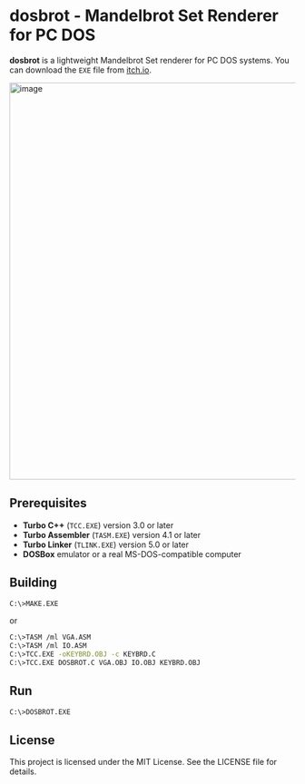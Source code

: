 # dosbrot - Mandelbrot Set Renderer for PC DOS
**dosbrot** is a lightweight Mandelbrot Set renderer for PC DOS systems.
You can download the `EXE` file from [itch.io](https://xms0g.itch.io/dosbrot).

<img src="RES/dosbrot.gif" alt="image" width="700" height="auto">

## Prerequisites
- **Turbo C++** (`TCC.EXE`) version 3.0 or later  
- **Turbo Assembler** (`TASM.EXE`) version 4.1 or later  
- **Turbo Linker** (`TLINK.EXE`) version 5.0 or later  
- **DOSBox** emulator or a real MS-DOS-compatible computer

## Building
```bash
C:\>MAKE.EXE
```
or
```bash
C:\>TASM /ml VGA.ASM
C:\>TASM /ml IO.ASM
C:\>TCC.EXE -oKEYBRD.OBJ -c KEYBRD.C
C:\>TCC.EXE DOSBROT.C VGA.OBJ IO.OBJ KEYBRD.OBJ
```

## Run
```bash
C:\>DOSBROT.EXE
```

## License
This project is licensed under the MIT License. See the LICENSE file for details.
